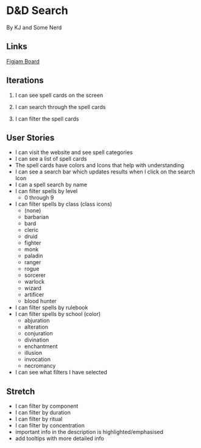 # D&D Search

By KJ and Some Nerd

## Links

[Figjam Board]()

## Iterations

1. I can see spell cards on the screen

2. I can search through the spell cards

3. I can filter the spell cards
## User Stories

- I can visit the website and see spell categories
- I can see a list of spell cards
- The spell cards have colors and Icons that help with understanding
- I can see a search bar which updates results when I click on the search Icon
- I can a spell search by name
- I can filter spells by level
   - 0 through 9
- I can filter spells by class (class icons)
   - (none)
   - barbarian
   - bard
   - cleric
   - druid
   - fighter
   - monk
   - paladin
   - ranger
   - rogue
   - sorcerer
   - warlock
   - wizard
   - artificer
   - blood hunter
- I can filter spells by rulebook
- I can filter spells by school (color)
   - abjuration
   - alteration
   - conjuration
   - divination
   - enchantment
   - illusion
   - invocation
   - necromancy
- I can see what filters I have selected




## Stretch
- I can filter by component
- I can filter by duration
- I can filter by ritual
- I can filter by concentration
- important info in the description is highlighted/emphasised
- add tooltips with more detailed info